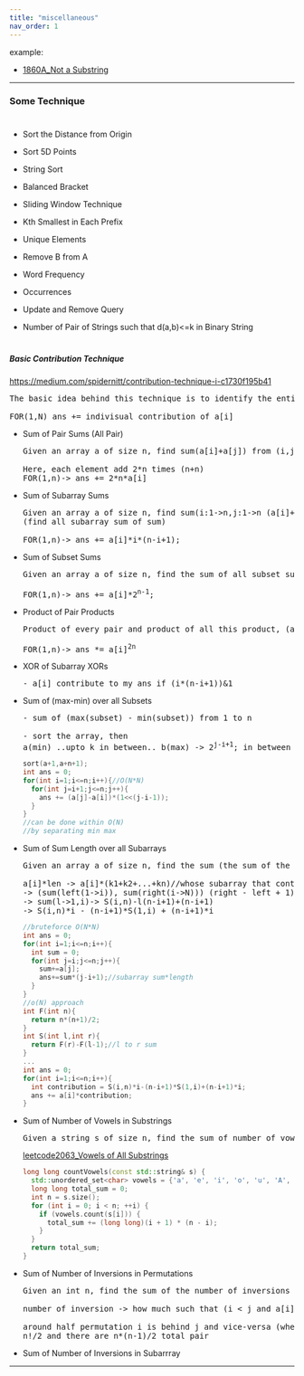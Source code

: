 ```yaml
---
title: "miscellaneous"
nav_order: 1
---
```



example:

- [1860A_Not a Substring]()

---

### Some Technique

#

- Sort the Distance from Origin

- Sort 5D Points
- String Sort
- Balanced Bracket
- Sliding Window Technique
- Kth Smallest in Each Prefix
- Unique Elements
- Remove B from A
- Word Frequency
- Occurrences
- Update and Remove Query
- Number of Pair of Strings such that d(a,b)<=k in Binary String

#

##### Basic Contribution Technique

https://medium.com/spidernitt/contribution-technique-i-c1730f195b41

<pre>
The basic idea behind this technique is to identify the entities (basic elements) that constitute the final answer. We need an answer to this question: “What is my final answer made up of?” Then, we would iterate on each entity and find its own contribution to the final answer.

FOR(1,N) ans += indivisual contribution of a[i] 
</pre>

- Sum of Pair Sums (All Pair)

  <pre>
  Given an array a of size n, find sum(a[i]+a[j]) from (i,j)->1 to n 
  
  Here, each element add 2*n times (n+n)
  FOR(1,n)-> ans += 2*n*a[i]
  </pre>

- Sum of Subarray Sums

  <pre>
  Given an array a of size n, find sum(i:1->n,j:1->n (a[i]+a[i+1]+...+a[j]))
  (find all subarray sum of sum)
  
  FOR(1,n)-> ans += a[i]*i*(n-i+1);
  </pre>

- Sum of Subset Sums

  <pre>
  Given an array a of size n, find the sum of all subset sums of a (ans modulo 1e9+7)
  
  FOR(1,n)-> ans += a[i]*2<sup>n-1</sup>;
  </pre>

- Product of Pair Products

  <pre>
  Product of every pair and product of all this product, (ans modulo 1e9+7)
  
  FOR(1,n)-> ans *= a[i]<sup>2n</sup> 
  </pre>

- XOR of Subarray XORs

  <pre>
  - a[i] contribute to my ans if (i*(n-i+1))&1
  </pre>

- Sum of (max-min) over all Subsets

  <pre>
  - sum of (max(subset) - min(subset)) from 1 to n
  
  - sort the array, then
  a(min) ..upto k in between.. b(max) -> 2<sup>j-i+1</sup>; in between element, k = j-i+1
  </pre>

  ```cpp
  sort(a+1,a+n+1);
  int ans = 0;
  for(int i=1;i<=n;i++){//O(N*N)
    for(int j=i+1;j<=n;j++){
      ans += (a[j]-a[i])*(1<<(j-i-1));
    }
  }
  //can be done within O(N)
  //by separating min max
  ```

- Sum of Sum Length over all Subarrays

  <pre>
  Given an array a of size n, find the sum (the sum of the subarray multiplied by the length of the subarray) over all subarrays of a.
  
  a[i]*len -> a[i]*(k1+k2+...+kn)//whose subarray that contain a[i], sum of their length
  -> (sum(left(1->i)), sum(right(i->N))) (right - left + 1)
  -> sum(l->1,i)-> S(i,n)-l(n-i+1)+(n-i+1)
  -> S(i,n)*i - (n-i+1)*S(1,i) + (n-i+1)*i
  </pre>

  ```cpp
  //bruteforce O(N*N)
  int ans = 0;
  for(int i=1;i<=n;i++){
    int sum = 0;
    for(int j=i;j<=n;j++){
      sum+=a[j];
      ans+=sum*(j-i+1);//subarray sum*length
    }
  }
  //o(N) approach
  int F(int n){
    return n*(n+1)/2;
  }
  int S(int l,int r){
    return F(r)-F(l-1);//l to r sum
  }
  ...
  int ans = 0;
  for(int i=1;i<=n;i++){
    int contribution = S(i,n)*i-(n-i+1)*S(1,i)+(n-i+1)*i;
    ans += a[i]*contribution;
  }
  ```

- Sum of Number of Vowels in Substrings

  <pre>
  Given a string s of size n, find the sum of number of vowels in all substrings of s.
  </pre>

  [leetcode2063_Vowels of All Substrings]()

  ```cpp
  long long countVowels(const std::string& s) {
    std::unordered_set<char> vowels = {'a', 'e', 'i', 'o', 'u', 'A', 'E', 'I', 'O', 'U'};
    long long total_sum = 0;
    int n = s.size();
    for (int i = 0; i < n; ++i) {
      if (vowels.count(s[i])) {
        total_sum += (long long)(i + 1) * (n - i);
      }
    }
    return total_sum;
  }
  ```

- Sum of Number of Inversions in Permutations

  <pre>
  Given an int n, find the sum of the number of inversions in all permutations (1,2...n)
  
  number of inversion -> how much such that (i < j and a[i] > a[j])
  
  around half permutation i is behind j and vice-versa (where a[i]>a[j])
  n!/2 and there are n*(n-1)/2 total pair
  </pre>

- Sum of Number of Inversions in Subarrray

---
